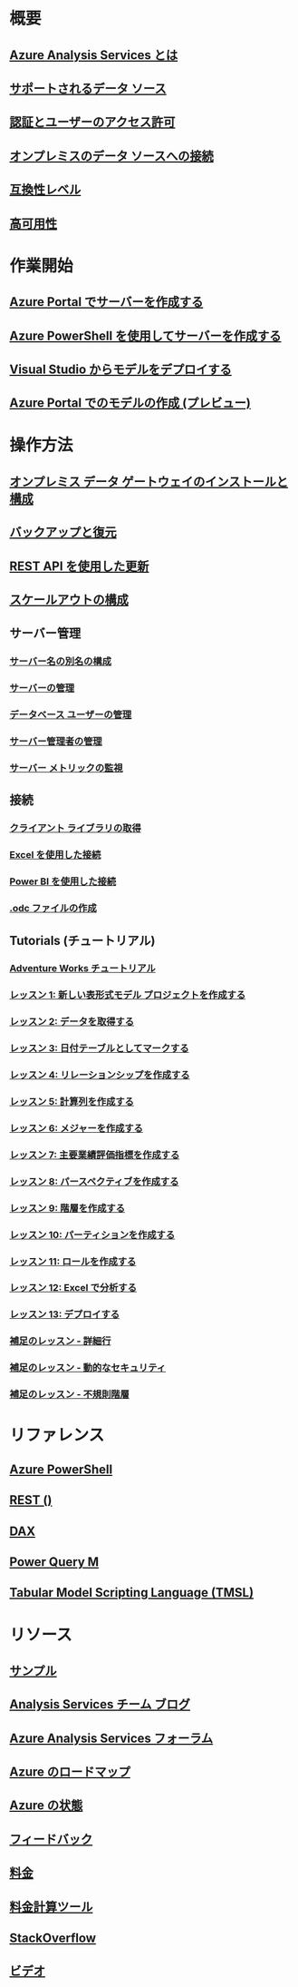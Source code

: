 # 概要
## [Azure Analysis Services とは](analysis-services-overview.md)
## [サポートされるデータ ソース](analysis-services-datasource.md)
## [認証とユーザーのアクセス許可](analysis-services-manage-users.md)
## [オンプレミスのデータ ソースへの接続](analysis-services-gateway.md)
## [互換性レベル](analysis-services-compat-level.md)
## [高可用性](analysis-services-bcdr.md)

# 作業開始
## [Azure Portal でサーバーを作成する](analysis-services-create-server.md)
## [Azure PowerShell を使用してサーバーを作成する](analysis-services-create-powershell.md)
## [Visual Studio からモデルをデプロイする](analysis-services-deploy.md)
## [Azure Portal でのモデルの作成 (プレビュー)](analysis-services-create-model-portal.md)

# 操作方法 
## [オンプレミス データ ゲートウェイのインストールと構成](analysis-services-gateway-install.md)
## [バックアップと復元](analysis-services-backup.md)
## [REST API を使用した更新](analysis-services-async-refresh.md)
## [スケールアウトの構成](analysis-services-scale-out.md)
## サーバー管理
### [サーバー名の別名の構成](analysis-services-server-alias.md)
### [サーバーの管理](analysis-services-manage.md)
### [データベース ユーザーの管理](analysis-services-database-users.md)
### [サーバー管理者の管理](analysis-services-server-admins.md)
### [サーバー メトリックの監視](analysis-services-monitor.md)
## 接続
### [クライアント ライブラリの取得](analysis-services-data-providers.md)
### [Excel を使用した接続](analysis-services-connect-excel.md)
### [Power BI を使用した接続](analysis-services-connect-pbi.md)
### [.odc ファイルの作成](analysis-services-odc.md)
## Tutorials (チュートリアル)
### [Adventure Works チュートリアル](tutorials/aas-adventure-works-tutorial.md)
### [レッスン 1: 新しい表形式モデル プロジェクトを作成する](tutorials/aas-lesson-1-create-a-new-tabular-model-project.md)
### [レッスン 2: データを取得する](tutorials/aas-lesson-2-get-data.md)
### [レッスン 3: 日付テーブルとしてマークする](tutorials/aas-lesson-3-mark-as-date-table.md) 
### [レッスン 4: リレーションシップを作成する](tutorials/aas-lesson-4-create-relationships.md) 
### [レッスン 5: 計算列を作成する](tutorials/aas-lesson-5-create-calculated-columns.md)
### [レッスン 6: メジャーを作成する](tutorials/aas-lesson-6-create-measures.md)  
### [レッスン 7: 主要業績評価指標を作成する](tutorials/aas-lesson-7-create-key-performance-indicators.md)  
### [レッスン 8: パースペクティブを作成する](tutorials/aas-lesson-8-create-perspectives.md) 
### [レッスン 9: 階層を作成する](tutorials/aas-lesson-9-create-hierarchies.md) 
### [レッスン 10: パーティションを作成する](tutorials/aas-lesson-10-create-partitions.md) 
### [レッスン 11: ロールを作成する](tutorials/aas-lesson-11-create-roles.md)
### [レッスン 12: Excel で分析する](tutorials/aas-lesson-12-analyze-in-excel.md)
### [レッスン 13: デプロイする](tutorials/aas-lesson-13-deploy.md)
### [補足のレッスン - 詳細行](tutorials/aas-supplemental-lesson-detail-rows.md)
### [補足のレッスン - 動的なセキュリティ](tutorials/aas-supplemental-lesson-dynamic-security.md)
### [補足のレッスン - 不規則階層](tutorials/aas-supplemental-lesson-ragged-hierarchies.md)  

# リファレンス
## [Azure PowerShell](analysis-services-powershell.md)
## [REST ()](/rest/api/analysisservices)
## [DAX](https://msdn.microsoft.com/library/gg413422.aspx)
## [Power Query M](https://msdn.microsoft.com/library/mt211003.aspx)
## [Tabular Model Scripting Language (TMSL)](https://docs.microsoft.com/sql/analysis-services/tabular-model-scripting-language-tmsl-reference)

# リソース
## [サンプル](analysis-services-samples.md)
## [Analysis Services チーム ブログ](https://blogs.msdn.microsoft.com/analysisservices/)
## [Azure Analysis Services フォーラム](https://social.msdn.microsoft.com/Forums/en-US/home?forum=AzureAnalysisServices)
## [Azure のロードマップ](https://azure.microsoft.com/roadmap/?category=intelligence-analytics)
## [Azure の状態](https://azure.microsoft.com/status/)
## [フィードバック](https://feedback.azure.com/forums/556165-azure-analysis-services)
## [料金](https://azure.microsoft.com/pricing/details/analysis-services/)
## [料金計算ツール](https://azure.microsoft.com/pricing/calculator/)
## [StackOverflow](http://stackoverflow.com/questions/tagged/azure-analysis-services)
## [ビデオ](https://azure.microsoft.com/resources/videos/index/?services=analysis-services&sort=newest)

